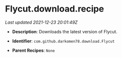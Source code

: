 # Flycut.download.recipe

_Last updated 2021-12-23 20:01:49Z_

- **Description**: Downloads the latest version of Flycut.

- **Identifier**: `com.github.darkomen78.download.Flycut`

- **Parent Recipes**: `None`
